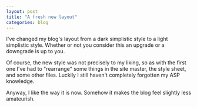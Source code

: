 ```yaml
---
layout: post
title: "A fresh new layout"
categories: blog
---
```


I've changed my blog's layout from a dark simplistic style to a light simplistic style. Whether or not you consider this an upgrade or a downgrade is up to you.

Of course, the new style was not precisely to my liking, so as with the first one I've had to "rearrange" some things in the site master, the style sheet, and some other files. Luckily I still haven't completely forgotten my ASP knowledge.

Anyway, I like the way it is now. Somehow it makes the blog feel slightly less amateurish.
